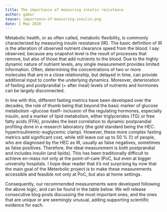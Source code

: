 ```yaml
---
title: The importance of measuring insulin resistance
author: gabor
teaser: importance-of-measuring-insulin.png
date: 1 May 2020
---
```


Metabolic health, or as often called, metabolic flexibility, is commonly characterized by measuring insulin resistance (IR). The basic definition of IR is the alteration of observed nutrient clearance speed from the blood. I say observed, because any snapshot level is the result of processes that remove, but also of those that add nutrients to the blood. Due to the highly dynamic nature of nutrient levels, any single measurement provides limited information. Often, determining the concentrations of two or more molecules that are in a close relationship, but delayed in time, can provide additional input to confer the underlying dynamics. Moreover, deterioration of fasting and postprandial (= after meal) levels of nutrients and hormones can be largely disconnected.

In line with this, different fasting metrics have been developed over the decades, the rule of thumb being that beyond the basic marker of glucose metabolism –glucose itself– inclusion of the regulating hormones, especially insulin, and a marker of lipid metabolism, either triglycerides (TG) or free fatty acids (FFA), provides the best correlation to dynamic postprandial profiling done in a research laboratory (the gold standard being the HEC: hyperinsulinemic-euglycemic clamp). However, these more complex fasting metrics add significant cost, while still leave out up to 50 % (!) of people, who are diagnosed by the HEC as IR, usually as false negatives, sometimes as false positives. Therefore, the ideal measurement is both postprandial and includes insulin (and lipids). This has been traditionally difficult to achieve en-mass not only at the point-of-care (PoC, but even at bigger university hospitals. I hope dear reader that it’s not surprising by now that the main goal of the Meterbolic project is to make these measurements accessible and feasible not only at PoC, but also at home settings.

Consequently, our recommended measurements were developed following the above logic, and can be found in the table below. We will release consecutive blog posts discussing the most important ones, and the ones that are unique or are seemingly unusual, adding supporting scientific evidence for each.